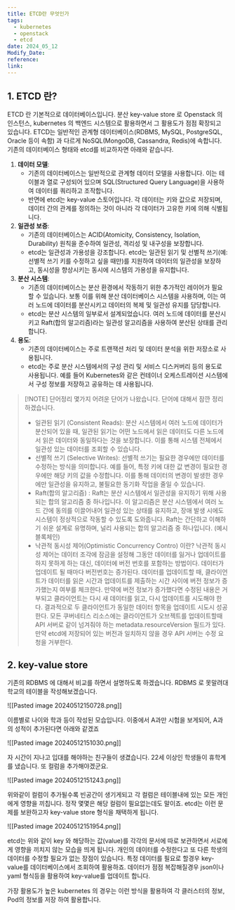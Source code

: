 ```yaml
---
title: ETCD란 무엇인가
tags:
  - kubernetes
  - openstack
  - etcd
date: 2024_05_12
Modify_Date: 
reference: 
link:
---
```

## 1. ETCD 란?
ETCD 란 기본적으로 데이터베이스입니다. 분산 key-value store 로 Openstack 의 인스턴스, kubernetes 의 백엔드 시스템으로 활용하면서 그 활용도가 점점 확장되고 있습니다. ETCD는 일반적인 관계형 데이터베이스(RDBMS, MySQL, PostgreSQL, Oracle 등이 속함) 과 다르게 NoSQL(MongoDB, Cassandra, Redis)에 속합니다. 기존의 데이터베이스 형태와 etcd를 비교하자면 아래와 같습니다.

1. **데이터 모델**:
    - 기존의 데이터베이스는 일반적으로 관계형 데이터 모델을 사용합니다. 이는 테이블과 열로 구성되어 있으며 SQL(Structured Query Language)을 사용하여 데이터를 쿼리하고 조작합니다.
    - 반면에 etcd는 key-value 스토어입니다. 각 데이터는 키와 값으로 저장되며, 데이터 간의 관계를 정의하는 것이 아니라 각 데이터가 고유한 키에 의해 식별됩니다.
2. **일관성 보증**:
    - 기존의 데이터베이스는 ACID(Atomicity, Consistency, Isolation, Durability) 원칙을 준수하여 일관성, 격리성 및 내구성을 보장합니다.
    - etcd는 일관성과 가용성을 강조합니다. etcd는 일관된 읽기 및 선별적 쓰기(예: 선별적 쓰기 키를 수정하고 싶을 때만)를 지원하여 데이터의 일관성을 보장하고, 동시성을 향상시키는 동시에 시스템의 가용성을 유지합니다.
3. **분산 시스템**:
    - 기존의 데이터베이스는 분산 환경에서 작동하기 위한 추가적인 레이어가 필요할 수 있습니다. 보통 이를 위해 분산 데이터베이스 시스템을 사용하며, 이는 여러 노드에 데이터를 분산시키고 데이터의 복제 및 일관성 유지를 담당합니다.
    - etcd는 분산 시스템의 일부로서 설계되었습니다. 여러 노드에 데이터를 분산시키고 Raft(합의 알고리즘)라는 일관성 알고리즘을 사용하여 분산된 상태를 관리합니다.
4. **용도**:
    - 기존의 데이터베이스는 주로 트랜잭션 처리 및 데이터 분석을 위한 저장소로 사용됩니다.
    - etcd는 주로 분산 시스템에서의 구성 관리 및 서비스 디스커버리 등의 용도로 사용됩니다. 예를 들어 Kubernetes와 같은 컨테이너 오케스트레이션 시스템에서 구성 정보를 저장하고 공유하는 데 사용됩니다.

> [!NOTE] 단어정리
> 몇가지 어려운 단어가 나왔습니다. 단어에 대해서 잠깐 정리하겠습니다.
> 
> 	- 일관된 읽기 (Consistent Reads): 분산 시스템에서 여러 노드에 데이터가 분산되어 있을 때, 일관된 읽기는 어떤 노드에서 읽은 데이터도 다른 노드에서 읽은 데이터와 동일하다는 것을 보장합니다. 이를 통해 시스템 전체에서 일관성 있는 데이터를 조회할 수 있습니다.  
> 	- 선별적 쓰기 (Selective Writes): 선별적 쓰기는 필요한 경우에만 데이터를 수정하는 방식을 의미합니다. 예를 들어, 특정 키에 대한 값 변경이 필요한 경우에만 해당 키의 값을 수정합니다. 이를 통해 데이터의 변경이 발생한 경우에만 일관성을 유지하고, 불필요한 동기화 작업을 줄일 수 있습니다.
> 	- Raft(합의 알고리즘) : Raft는 분산 시스템에서 일관성을 유지하기 위해 사용되는 합의 알고리즘 중 하나입니다. 이 알고리즘은 분산 시스템에서 여러 노드 간에 동의를 이끌어내어 일관성 있는 상태를 유지하고, 장애 발생 시에도 시스템이 정상적으로 작동할 수 있도록 도와줍니다. Raft는 간단하고 이해하기 쉬운 설계로 유명하며, 널리 사용되는 합의 알고리즘 중 하나입니다. (예시 블록체인)
> 	- 낙관적 동시성 제어(Optimistic Concurrency Contro) 이란?
> 	낙관적 동시성 제어는 데이터 조각에 잠금을 설정해 그동안 데이터를 잃거나 업데이트를 하지 못하게 하는 대신, 데이터에 버전 번호를 포함하는 방법이다. 데이터가 업데이트 될 때마다 버전번호는 증가된다. 데이터를 업데이트할 때, 클라이언트가 데이터를 읽은 시간과 업데이트를 제출하는 시간 사이에 버전 정보가 증가했는지 여부를 체크한다. 만약에 버전 정보가 증가했다면 수정된 내용은 거부되고 클라이언트는 다시 새 데이터를 읽고, 다시 업데이트를 시도해야 한다.
> 	결과적으로 두 클라이언트가 동일한 데이터 항목을 업데이트 시도시 성공한다.
> 	모든 쿠버네티스 리소스에는 클라이언트가 오브젝트를 업데이트할때 API 서버로 같이 넘겨줘야 하는 metadata.resourceVersion 필드가 있다. 만약 etcd에 저장되어 있는 버전과 일치하지 않을 경우 API 서버는 수정 요청을 거부한다.

## 2. key-value store
기존의 RDBMS 에 대해서 비교를 하면서 설명하도록 하겠습니다. RDBMS 로 못말려대학교의 테이블을 작성해보겠습니다.

![[Pasted image 20240512150728.png]]

이름별로 나이와 학과 등이 작성된 모습입니다. 이중에서 A과만 시험을 보게되어, A과의 성적이 추가된다면 아래와 같겠죠

![[Pasted image 20240512151030.png]]

자 시간이 지나고 입대를 해야하는 친구들이 생겼습니다. 22세 이상인 학생들이 휴학계를 냈습니다. 또 컬럼을 추가해야겠군요.

![[Pasted image 20240512151243.png]]

위와같이 컬럼이 추가될수록 빈공간이 생기게되고 각 컬럼은 테이블내에 있는 모든 개인에게 영향을 끼칩니다. 정작 몇몇은 해당 컬럼이 필요없는데도 말이죠. etcd는 이런 문제를 보완하고자 key-value store 형식을 채택하게 됩니다.

![[Pasted image 20240512151954.png]]

etcd는 위와 같이 key 와 해당하는 값(value)를 각각의 문서에 따로 보관하면서 서로에게 영향을 끼치지 않는 모습을 띄게 됩니다. 개인의 데이터를 수정한다고 또 다른 학생의 데이터를 수정할 필요가 없는 장점이 있습니다. 특정 데이터를 필요로 할경우 key-value를 데이터베이스에서 조회하여 활용하죠. 데이터가 점점 복잡해질경우 json이나 yaml 형식등을 활용하여 key-value를 업데이트 합니다.

가장 활용도가 높은 kubernetes 의 경우는 이런 방식을 활용하여 각 클러스터의 정보, Pod의 정보를 저장 하여 활용합니다.